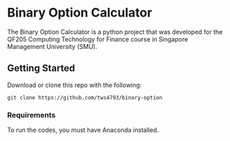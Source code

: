 # Binary Option Calculator
The Binary Option Calculator is a python project that was developed for the QF205 Computing Technology for Finance course in Singapore Management University (SMU).

## Getting Started

Download or clone this repo with the following:
```
git clone https://github.com/tws4793/binary-option
```

### Requirements

To run the codes, you must have Anaconda installed.